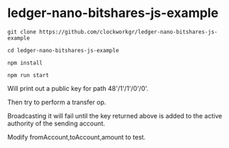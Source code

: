 # ledger-nano-bitshares-js-example

`git clone https://github.com/clockworkgr/ledger-nano-bitshares-js-example`

`cd ledger-nano-bitshares-js-example`

`npm install`

`npm run start`

Will print out a public key for path 48'/1'/1'/0'/0'.

Then try to perform a transfer op.

Broadcasting it will fail until the key returned above is added to the active authority of the sending account.

Modify fromAccount,toAccount,amount to test.